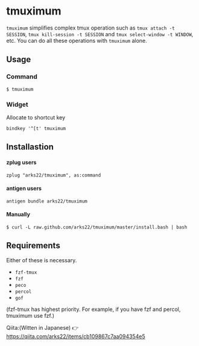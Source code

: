 # tmuximum
`tmuximum` simplifies complex tmux operation such as `tmux attach -t SESSION`, `tmux kill-session -t SESSION` and `tmux select-window -t WINDOW`, etc.
You can do all these operations with `tmuximum` alone.

## Usage

### Command

```
$ tmuximum
```

### Widget

Allocate to shortcut key

```.zshrc
bindkey '^[t' tmuximum
```

## Installastion

#### zplug users

```zsh:.zshrc
zplug "arks22/tmuximum", as:command
```

#### antigen users

```
antigen bundle arks22/tmuximum
```

#### Manually

```
$ curl -L raw.github.com/arks22/tmuximum/master/install.bash | bash 
```

## Requirements
Either of these is necessary.

+ `fzf-tmux`
+ `fzf`
+ `peco`
+ `percol`
+ `gof`

(fzf-tmux has highest priority. For example, if you have fzf and percol, tmuximum use fzf.)

Qiita:(Witten in Japanese) 👉 https://qiita.com/arks22/items/cb109867c7aa094354e5
